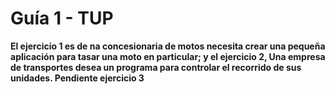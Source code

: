 # Guía 1 - TUP
**El ejercicio 1 es de na concesionaria de motos necesita crear una pequeña aplicación para tasar una moto en particular; y el ejercicio 2, Una empresa de transportes desea un programa para controlar el recorrido de sus unidades. Pendiente ejercicio 3**
